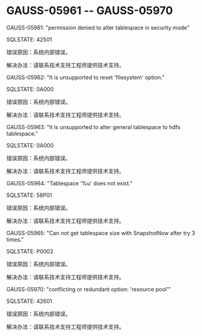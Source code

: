 # GAUSS-05961 -- GAUSS-05970<a name="ZH-CN_TOPIC_0302073507"></a>

GAUSS-05961: "permission denied to alter tablespace in security mode"

SQLSTATE: 42501

错误原因：系统内部错误。

解决办法：请联系技术支持工程师提供技术支持。

GAUSS-05962: "It is unsupported to reset 'filesystem' option."

SQLSTATE: 0A000

错误原因：系统内部错误。

解决办法：请联系技术支持工程师提供技术支持。

GAUSS-05963: "It is unsupported to alter general tablespace to hdfs tablespace."

SQLSTATE: 0A000

错误原因：系统内部错误。

解决办法：请联系技术支持工程师提供技术支持。

GAUSS-05964: "Tablespace '%u' does not exist."

SQLSTATE: 58P01

错误原因：系统内部错误。

解决办法：请联系技术支持工程师提供技术支持。

GAUSS-05965: "Can not get tablespace size with SnapshotNow after try 3 times."

SQLSTATE: P0002

错误原因：系统内部错误。

解决办法：请联系技术支持工程师提供技术支持。

GAUSS-05970: "conflicting or redundant option: 'resource pool'"

SQLSTATE: 42601

错误原因：系统内部错误。

解决办法：请联系技术支持工程师提供技术支持。

